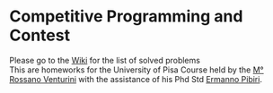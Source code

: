 # Competitive Programming and Contest
Please go to the [Wiki](../../wiki) for the list of solved problems  
This are homeworks for the University of Pisa Course held by the [M° Rossano Venturini](https://github.com/rossanoventurini) with the assistance of his Phd Std [Ermanno Pibiri](https://github.com/jermp).
